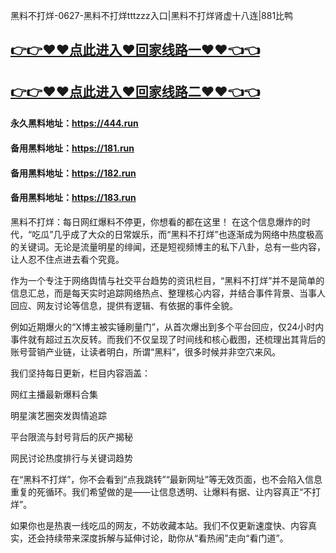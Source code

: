 黑料不打烊-0627-黑料不打烊tttzzz入口|黑料不打烊肾虚十八连|881比鸭

## [👉👉♥♥点此进入♥回家线路一♥♥👈👈](https://unpkg.com/182run/index.html)
## [👉👉♥♥点此进入♥回家线路二♥♥👈👈](https://unpkg.com/182-1run/index.html)

#### 永久黑料地址：https://444.run
#### 备用黑料地址：https://181.run
#### 备用黑料地址：https://182.run
#### 备用黑料地址：https://183.run

黑料不打烊：每日网红爆料不停更，你想看的都在这里！
在这个信息爆炸的时代，“吃瓜”几乎成了大众的日常娱乐，而“黑料不打烊”也逐渐成为网络中热度极高的关键词。无论是流量明星的绯闻，还是短视频博主的私下八卦，总有一些内容，让人忍不住点进去看个究竟。

作为一个专注于网络舆情与社交平台趋势的资讯栏目，“黑料不打烊”并不是简单的信息汇总，而是每天实时追踪网络热点、整理核心内容，并结合事件背景、当事人回应、网友讨论等信息，提供有逻辑、有依据的事件全貌。

例如近期爆火的“X博主被实锤刷量门”，从首次爆出到多个平台回应，仅24小时内事件就有超过五次反转。而我们不仅呈现了时间线和核心截图，还梳理出其背后的账号营销产业链，让读者明白，所谓“黑料”，很多时候并非空穴来风。

我们坚持每日更新，栏目内容涵盖：

网红主播最新爆料合集

明星演艺圈突发舆情追踪

平台限流与封号背后的灰产揭秘

网民讨论热度排行与关键词趋势

在“黑料不打烊”，你不会看到“点我跳转”“最新网址”等无效页面，也不会陷入信息重复的死循环。我们希望做的是——让信息透明、让爆料有据、让内容真正“不打烊”。

如果你也是热衷一线吃瓜的网友，不妨收藏本站。我们不仅更新速度快、内容真实，还会持续带来深度拆解与延伸讨论，助你从“看热闹”走向“看门道”。

